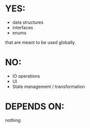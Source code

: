# YES:
- data structures
- interfaces
- enums

that are meant to be used globally.

# NO:
- IO operations
- UI
- State management / transformation

# DEPENDS ON:
nothing
